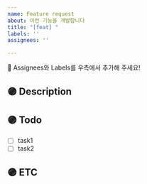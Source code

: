 ```yaml
---
name: Feature request
about: 이런 기능을 개발합니다
title: "[feat] "
labels: ''
assignees: ''

---
```


📣 Assignees와 Labels를 우측에서 추가해 주세요!

## 🟣 Description
<!-- 개발하려는 기능에 대한 설명을 적어주세요 -->

## 🟣 Todo
<!-- 기능개발을 위한 task들을 적어주세요 -->
- [ ] task1
- [ ] task2

## 🟣 ETC
<!-- 레퍼런스, 관련 이슈, 기타 사항 등이 있다면 작성해주세요 -->
